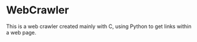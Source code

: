 # WebCrawler
This is a web crawler created mainly with C, using Python to get links within a web page.
